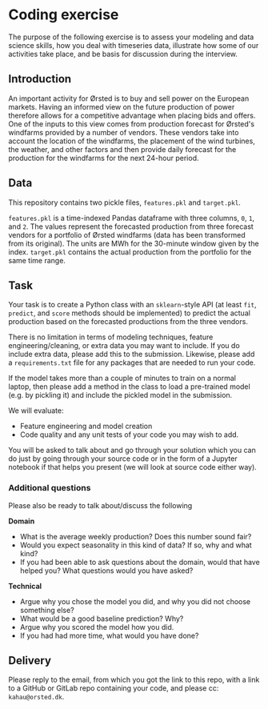 # Coding exercise
The purpose of the following exercise is to assess your modeling and data science skills, how you 
deal with timeseries data, illustrate how some of our activities take place, and be basis for 
discussion during the interview.

## Introduction
An important activity for Ørsted is to buy and sell power on the European markets. Having an
informed view on the future production of power therefore allows for a competitive advantage when
placing bids and offers. 
One of the inputs to this view comes from production forecast for Ørsted's 
windfarms provided by a number of vendors. These vendors take into account the location of the 
windfarms, the placement of the wind turbines, the weather, and other factors and then provide 
daily forecast for the production for the windfarms for the next 24-hour period.

## Data
This repository contains two pickle files, `features.pkl` and `target.pkl`. 

`features.pkl` is a time-indexed Pandas dataframe with three columns, `0`, `1`, and `2`. The values 
represent the forecasted production from three forecast vendors for a portfolio of Ørsted windfarms 
(data has been transformed from its original). The units are MWh for the 30-minute window given by 
the index.
`target.pkl` contains the actual production from the portfolio for the same time range.

##  Task
Your task is to create a Python class with an `sklearn`-style API (at least `fit`, `predict`, and 
`score` methods should be implemented) to predict the actual production based on the forecasted 
productions from the three vendors.

There is no limitation in terms of modeling techniques, feature engineering/cleaning, or extra data 
you may want to include. If you do include extra data, please add this to the submission.
Likewise, please add a `requirements.txt` file for any packages that are needed to run your code.

If the model takes more than a couple of minutes to train on a normal laptop, then please add a
method in the class to load a pre-trained model (e.g. by pickling it) and include the pickled
model in the submission.

We will evaluate:
- Feature engineering and model creation
- Code quality and any unit tests of your code you may wish to add.

You will be asked to talk about and go through your solution which you can do just by going through
your source code or in the form of a Jupyter notebook if that helps you present (we will look at
source code either way).


### Additional questions

Please also be ready to talk about/discuss the following

**Domain**
- What is the average weekly production? Does this number sound fair?
- Would you expect seasonality in this kind of data? If so, why and what kind?
- If you had been able to ask questions about the domain, would that have helped you? What
 questions would you have asked?

**Technical**
- Argue why you chose the model you did, and why you did not choose something else?
- What would be a good baseline prediction? Why?
- Argue why you scored the model how you did.
- If you had had more time, what would you have done?


## Delivery
Please reply to the email, from which you got the link to this repo, with a link to a GitHub or
 GitLab repo containing your code, and please cc: `kahau@orsted.dk`.
